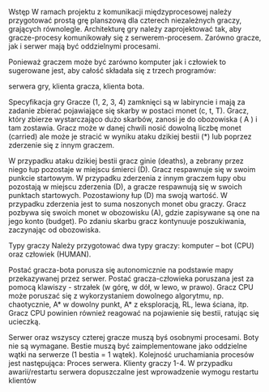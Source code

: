 Wstęp
W ramach projektu z komunikacji międzyprocesowej należy przygotować prostą grę planszową dla czterech niezależnych graczy, grających równolegle. Architekturę gry należy zaprojektować tak, aby gracze-procesy komunikowały się z serwerem-procesem. Zarówno gracze, jak i serwer mają być oddzielnymi procesami.

Ponieważ graczem może być zarówno komputer jak i człowiek to sugerowane jest, aby całość składała się z trzech programów:

serwera gry,
klienta gracza,
klienta bota.

Specyfikacja gry
Gracze (1, 2, 3, 4) zamknięci są w labiryncie i mają za zadanie zbierać pojawiające się skarby w postaci monet (c, t, T). Gracz, który zbierze wystarczająco dużo skarbów, zanosi je do obozowiska ( A ) i tam zostawia. Gracz może w danej chwili nosić dowolną liczbę monet (carried) ale może je stracić w wyniku ataku dzikiej bestii (*) lub poprzez zderzenie się z innym graczem.

W przypadku ataku dzikiej bestii gracz ginie (deaths), a zebrany przez niego łup pozostaje w miejscu śmierci (D). Gracz respawnuje się w swoim punkcie startowym.
W przypadku zderzenia z innym graczem łupy obu pozostają w miejscu zderzenia (D), a gracze respawnują się w swoich punktach startowych.
Pozostawiony łup (D) ma swoją wartość. W przypadku zderzenia jest to suma noszonych monet obu graczy.
Gracz pozbywa się swoich monet w obozowisku (A), gdzie zapisywane są one na jego konto (budget). Po zdaniu skarbu gracz kontynuuje poszukiwania, zaczynając od obozowiska.

Typy graczy
Należy przygotować dwa typy graczy: komputer – bot (CPU) oraz człowiek (HUMAN).

Postać gracza-bota porusza się autonomicznie na podstawie mapy przekazywanej przez serwer.
Postać gracza-człowieka poruszana jest za pomocą klawiszy - strzałek (w górę, w dół, w lewo, w prawo).
Gracz CPU może poruszać się z wykorzystaniem dowolnego algorytmu, np. chaotycznie, A* w dowolny punkt, A* z eksploracją, RL, lewa ściana, itp. Gracz CPU powinien również reagować na pojawienie się bestii, ratując się ucieczką.





Serwer oraz wszyscy czterej gracze muszą byś osobnymi procesami. Boty nie są wymagane.
Bestie muszą być zaimplementowane jako oddzielne wątki na serwerze (1 bestia = 1 wątek).
Kolejność uruchamiania procesów jest następująca:
Proces serwera.
Klienty graczy 1-4.
W przypadku awarii/restartu serwera dopuszczalne jest wprowadzenie wymogu restartu klientów
